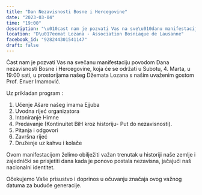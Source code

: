 ```yaml
---
title: "Dan Nezavisnosti Bosne i Hercegovine"
date: "2023-03-04"
time: "19:00"
description: "\u010cast nam je pozvati Vas na sve\u010danu manifestaciju povodom Dana nezavisnosti Bosne i Hercegovine, koja \u0107e se odr\u017eati u Subotu, 4. Marta, u 19:00 sati, u prostorijama na\u0161eg D\u017eemata Lozana s na\u0161im uva\u017eenim gostom Prof. Enver Imamovi\u0107.\n\nUz prikladan program : \n\n 1. U\u010denje A\u0161are na\u0161eg imama Ejjuba\n 2. Uvodna rije\u0107 organizatora \n 3. Intoniranje Himne\n 4. Predavanje (Kontinuitet BiH kroz historiju- Put do nezavisnosti). \n 5. Pitanja i odgovori\n 6. Zavr\u0161na rije\u0107\n 7. Dru\u017eenje uz kahvu i kola\u010de \n\nOvom manifestacijom \u017eelimo obilje\u017eiti va\u017ean trenutak u historiji na\u0161e zemlje i zajedni\u010dki se prisjetiti dana kada je ponovo postala nezavisna, ja\u010daju\u0107i na\u0161 nacionalni identitet. \n\nO\u010dekujemo Va\u0161e prisustvo i doprinos u o\u010duvanju zna\u010daja ovog va\u017enog datuma za budu\u0107e generacije."
location: "D\u017eemat Lozana - Association Bosniaque de Lausanne"
facebook_id: "928244301541147"
draft: false
---
```


Čast nam je pozvati Vas na svečanu manifestaciju povodom Dana nezavisnosti Bosne i Hercegovine, koja će se održati u Subotu, 4. Marta, u 19:00 sati, u prostorijama našeg Džemata Lozana s našim uvaženim gostom Prof. Enver Imamović.

Uz prikladan program : 

 1. Učenje Ašare našeg imama Ejjuba
 2. Uvodna rijeć organizatora 
 3. Intoniranje Himne
 4. Predavanje (Kontinuitet BiH kroz historiju- Put do nezavisnosti). 
 5. Pitanja i odgovori
 6. Završna rijeć
 7. Druženje uz kahvu i kolače 

Ovom manifestacijom želimo obilježiti važan trenutak u historiji naše zemlje i zajednički se prisjetiti dana kada je ponovo postala nezavisna, jačajući naš nacionalni identitet. 

Očekujemo Vaše prisustvo i doprinos u očuvanju značaja ovog važnog datuma za buduće generacije.
